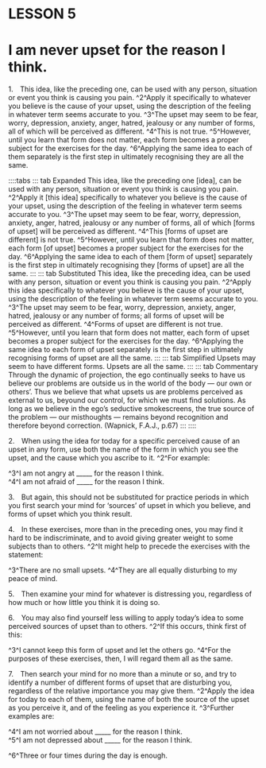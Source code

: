 # LESSON 5

# I am never upset for the reason I think.

<a name=w-pi-5-1></a>1.&emsp;This idea, like the preceding one, can be used with any person, situation or event you think is causing you pain. ^2^Apply it specifically to whatever you believe is the cause of your upset, using the description of the feeling in whatever term seems accurate to you. ^3^The upset may seem to be fear, worry, depression, anxiety, anger, hatred, jealousy or any number of forms, all of which will be perceived as different. ^4^This is not true. ^5^However, until you learn that form does not matter, each form becomes a proper subject for the exercises for the day. ^6^Applying the same idea to each of them separately is the first step in ultimately recognising they are all the same.

::::tabs
::: tab Expanded
This idea, like the preceding one [idea], can be used with any person, situation or event you think is causing you pain. ^2^Apply it [this idea] specifically to whatever you believe is the cause of your upset, using the description of the feeling in whatever term seems accurate to you. ^3^The upset may seem to be fear, worry, depression, anxiety, anger, hatred, jealousy or any number of forms, all of which [forms of upset] will be perceived as different. ^4^This [forms of upset are different] is not true. ^5^However, until you learn that form does not matter, each form [of upset] becomes a proper subject for the exercises for the day. ^6^Applying the same idea to each of them [form of upset] separately is the first step in ultimately recognising they [forms of upset] are all the same.
:::
::: tab Substituted
This idea, like the preceding idea, can be used with any person, situation or event you think is causing you pain. ^2^Apply this idea specifically to whatever you believe is the cause of your upset, using the description of the feeling in whatever term seems accurate to you. ^3^The upset may seem to be fear, worry, depression, anxiety, anger, hatred, jealousy or any number of forms; all forms of upset will be perceived as different. ^4^Forms of upset are different is not true. ^5^However, until you learn that form does not matter, each form of upset becomes a proper subject for the exercises for the day. ^6^Applying the same idea to each form of upset separately is the first step in ultimately recognising forms of upset are all the same.
:::
::: tab Simplified
Upsets may seem to have different forms. Upsets are all the same.
:::
::: tab Commentary
Through the dynamic of projection, the ego continually seeks to have us believe our problems are outside us in the world of the body — our own or others’. Thus we believe that what upsets us are problems perceived as external to us, beyound our control, for which we must find solutions. As long as we believe in the ego’s seductive smokescreens, the true source of the problem — our misthoughts — remains beyond recognition and therefore beyond correction. (Wapnick, F.A.J., p.67)
:::
::::

<a name=w-pi-5-2></a>2.&emsp;When using the idea for today for a specific perceived cause of an upset in any form, use both the name of the form in which you see the upset, and the cause which you ascribe to it. ^2^For example:

<div class="indent italic">

^3^I am not angry at _____ for the reason I think.  
^4^I am not afraid of _____ for the reason I think.

</div>


<a name=w-pi-5-3></a>3.&emsp;But again, this should not be substituted for practice periods in which you first search your mind for ‘sources’ of upset in which you believe, and forms of upset which you think result.

<a name=w-pi-5-4></a>4.&emsp;In these exercises, more than in the preceding ones, you may find it hard to be indiscriminate, and to avoid giving greater weight to some subjects than to others. ^2^It might help to precede the exercises with the statement:

<div class="indent italic">

^3^There are no small upsets. ^4^They are all equally disturbing to my peace of mind.

</div>

<a name=w-pi-5-5></a>5.&emsp;Then examine your mind for whatever is distressing you, regardless of how much or how little you think it is doing so.

<a name=w-pi-5-6></a>6.&emsp;You may also find yourself less willing to apply today’s idea to some perceived sources of upset than to others. ^2^If this occurs, think first of this:

<div class="indented italic">

^3^I cannot keep this form of upset and let the others go. ^4^For the purposes of these exercises, then, I will regard them all as the same.

</div>

<a name=w-pi-5-7></a>7.&emsp;Then search your mind for no more than a minute or so, and try to identify a number of different forms of upset that are disturbing you, regardless of the relative importance you may give them. ^2^Apply the idea for today to each of them, using the name of both the source of the upset as you perceive it, and of the feeling as you experience it. ^3^Further examples are:

<div class="indent italic">

^4^I am not worried about _____ for the reason I think.  
^5^I am not depressed about _____ for the reason I think.

</div>

^6^Three or four times during the day is enough.